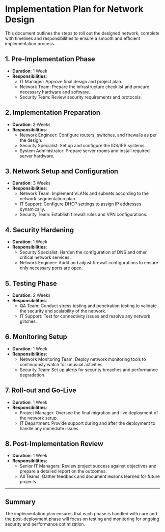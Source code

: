 
# Implementation Plan for Network Design

This document outlines the steps to roll out the designed network, complete with timelines and responsibilities to ensure a smooth and efficient implementation process.

## 1. Pre-Implementation Phase
- **Duration**: 1 Week
- **Responsibilities**:
  - IT Manager: Approve final design and project plan.
  - Network Team: Prepare the infrastructure checklist and procure necessary hardware and software.
  - Security Team: Review security requirements and protocols.

## 2. Implementation Preparation
- **Duration**: 2 Weeks
- **Responsibilities**:
  - Network Engineer: Configure routers, switches, and firewalls as per the design.
  - Security Specialist: Set up and configure the IDS/IPS systems.
  - System Administrator: Prepare server rooms and install required server hardware.

## 3. Network Setup and Configuration
- **Duration**: 3 Weeks
- **Responsibilities**:
  - Network Team: Implement VLANs and subnets according to the network segmentation plan.
  - IT Support: Configure DHCP settings to assign IP addresses dynamically.
  - Security Team: Establish firewall rules and VPN configurations.

## 4. Security Hardening
- **Duration**: 1 Week
- **Responsibilities**:
  - Security Specialist: Harden the configuration of DNS and other critical network services.
  - Network Engineer: Audit and adjust firewall configurations to ensure only necessary ports are open.

## 5. Testing Phase
- **Duration**: 2 Weeks
- **Responsibilities**:
  - QA Team: Conduct stress testing and penetration testing to validate the security and scalability of the network.
  - IT Support: Test for connectivity issues and resolve any network glitches.

## 6. Monitoring Setup
- **Duration**: 1 Week
- **Responsibilities**:
  - Network Monitoring Team: Deploy network monitoring tools to continuously watch for unusual activities.
  - Security Team: Set up alerts for security breaches and performance degradation.

## 7. Roll-out and Go-Live
- **Duration**: 1 Week
- **Responsibilities**:
  - Project Manager: Oversee the final migration and live deployment of the network setup.
  - IT Department: Provide support during and after the deployment to handle any immediate issues.

## 8. Post-Implementation Review
- **Duration**: 1 Week
- **Responsibilities**:
  - Senior IT Managers: Review project success against objectives and prepare a detailed report on the outcomes.
  - All Teams: Gather feedback and document lessons learned for future projects.

---


## Summary
The implementation plan ensures that each phase is handled with care and the post-deployment phase will focus on testing and monitoring for ongoing security and performance optimization.
